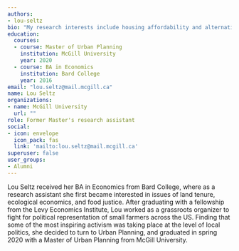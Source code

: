 ```yaml
---
authors:
- lou-seltz
bio: "My research interests include housing affordability and alternative tenure models, sustainability planning, and food security"
education:
  courses:
  - course: Master of Urban Planning
    institution: McGill University
    year: 2020
  - course: BA in Economics
    institution: Bard College
    year: 2016
email: "lou.seltz@mail.mcgill.ca"
name: Lou Seltz
organizations:
- name: McGill University
  url: ""
role: Former Master's research assistant
social:
- icon: envelope
  icon_pack: fas
  link: 'mailto:lou.seltz@mail.mcgill.ca'
superuser: false
user_groups:
- Alumni
---
```

Lou Seltz received her BA in Economics from Bard College, where as a research assistant she first became interested in issues of land tenure, ecological economics, and food justice. After graduating with a fellowship from the Levy Economics Institute, Lou worked as a grassroots organizer to fight for political representation of small farmers across the US. Finding that some of the most inspiring activism was taking place at the level of local politics, she decided to turn to Urban Planning, and graduated in spring 2020 with a Master of Urban Planning from McGill University.

